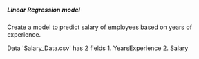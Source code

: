 ##### Linear Regression model 

Create a model to predict salary of employees based on years of experience.

Data 'Salary_Data.csv' has 2 fields 
            1. YearsExperience
            2. Salary

            